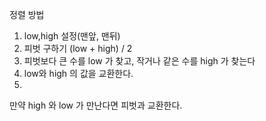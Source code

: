 정렬 방법 
1. low,high 설정(맨앞, 맨뒤)
2.  피벗 구하기 (low + high) / 2
3. 피벗보다 큰 수를 low 가 찾고, 작거나 같은 수를      high 가 찾는다
4. low와 high 의 값을 교환한다.
5. 

만약 high 와 low 가 만난다면 피벗과 교환한다.